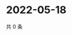 # 2022-05-18

共 0 条

<!-- BEGIN WEIBO -->
<!-- 最后更新时间 Wed May 18 2022 22:18:19 GMT+0800 (China Standard Time) -->

<!-- END WEIBO -->
